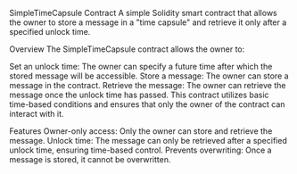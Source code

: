SimpleTimeCapsule Contract
A simple Solidity smart contract that allows the owner to store a message in a "time capsule" and retrieve it only after a specified unlock time.

Overview
The SimpleTimeCapsule contract allows the owner to:

Set an unlock time: The owner can specify a future time after which the stored message will be accessible.
Store a message: The owner can store a message in the contract.
Retrieve the message: The owner can retrieve the message once the unlock time has passed.
This contract utilizes basic time-based conditions and ensures that only the owner of the contract can interact with it.

Features
Owner-only access: Only the owner can store and retrieve the message.
Unlock time: The message can only be retrieved after a specified unlock time, ensuring time-based control.
Prevents overwriting: Once a message is stored, it cannot be overwritten.
